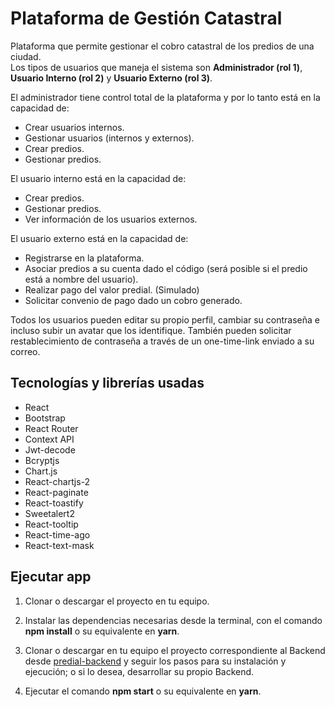 # Plataforma de Gestión Catastral
Plataforma que permite gestionar el cobro catastral de los predios de una ciudad.  
Los tipos de usuarios que maneja el sistema son **Administrador (rol 1)**, **Usuario Interno (rol 2)** y **Usuario Externo (rol 3)**.

El administrador tiene control total de la plataforma y por lo tanto está en la capacidad de:
* Crear usuarios internos.
* Gestionar usuarios (internos y externos).
* Crear predios.
* Gestionar predios.

El usuario interno está en la capacidad de:
* Crear predios.
* Gestionar predios.
* Ver información de los usuarios externos.

El usuario externo está en la capacidad de:
* Registrarse en la plataforma.
* Asociar predios a su cuenta dado el código (será posible si el predio está a nombre del usuario).
* Realizar pago del valor predial. (Simulado)
* Solicitar convenio de pago dado un cobro generado.

Todos los usuarios pueden editar su propio perfil, cambiar su contraseña e incluso subir un avatar que los identifique. También pueden solicitar restablecimiento de contraseña a través de un one-time-link enviado a su correo.

## Tecnologías y librerías usadas
* React
* Bootstrap
* React Router
* Context API
* Jwt-decode
* Bcryptjs
* Chart.js
* React-chartjs-2
* React-paginate
* React-toastify
* Sweetalert2
* React-tooltip
* React-time-ago
* React-text-mask

## Ejecutar app
1. Clonar o descargar el proyecto en tu equipo.

2. Instalar las dependencias necesarias desde la terminal, con el comando **npm install** o su equivalente en **yarn**.

3. Clonar o descargar en tu equipo el proyecto correspondiente al Backend desde [predial-backend](https://github.com/CarlosHdzR/predial-backend) y seguir los pasos para su instalación y ejecución; o si lo desea, desarrollar su propio Backend.

4. Ejecutar el comando **npm start** o su equivalente en **yarn**.
